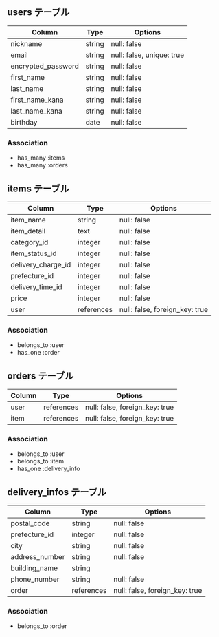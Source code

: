 ## users テーブル 

| Column                   | Type   | Options                   | 
| ------------------       | ------ | -----------               | 
| nickname                 | string | null: false               | 
| email                    | string | null: false, unique: true | 
| encrypted_password       | string | null: false               | 
| first_name               | string | null: false               | 
| last_name                | string | null: false               | 
| first_name_kana          | string | null: false               | 
| last_name_kana           | string | null: false               | 
| birthday                 | date   | null: false               | 


### Association 
- has_many :items 
- has_many :orders 

## items テーブル 

| Column             | Type       | Options                        | 
| ------------------ | ------     | -----------                    | 
| item_name          | string     | null: false                    | 
| item_detail        | text       | null: false                    | 
| category_id        | integer    | null: false                    | 
| item_status_id     | integer    | null: false                    | 
| delivery_charge_id | integer    | null: false                    | 
| prefecture_id      | integer    | null: false                    | 
| delivery_time_id   | integer    | null: false                    | 
| price              | integer    | null: false                    | 
| user               | references | null: false, foreign_key: true | 


### Association 
- belongs_to :user 
- has_one :order 

## orders テーブル 

| Column           | Type       | Options                        | 
| ---------------- | ------     | -----------                    | 
| user             | references | null: false, foreign_key: true | 
| item             | references | null: false, foreign_key: true | 


### Association 
- belongs_to :user 
- belongs_to :item 
- has_one :delivery_info 

## delivery_infos テーブル 

| Column             | Type       | Options                        | 
| ------------------ | ------     | -----------                    | 
| postal_code        | string     | null: false                    | 
| prefecture_id      | integer    | null: false                    | 
| city               | string     | null: false                    | 
| address_number     | string     | null: false                    | 
| building_name      | string     |                                | 
| phone_number       | string     | null: false                    | 
| order    | references | null: false, foreign_key: true | 


### Association 
- belongs_to :order 